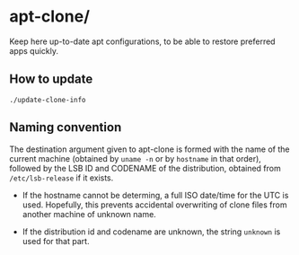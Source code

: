 # apt-clone/

Keep here up-to-date apt configurations, to be able to restore preferred apps quickly.

## How to update

    ./update-clone-info

## Naming convention

The destination argument given to apt-clone is formed with the name of the
current machine (obtained by `uname -n` or by `hostname` in that order),
followed by the LSB ID and CODENAME of the distribution, obtained from
`/etc/lsb-release` if it exists.

* If the hostname cannot be determing, a full ISO date/time for the UTC is
used.  Hopefully, this prevents accidental overwriting of clone files from
another machine of unknown name.

* If the distribution id and codename are unknown, the string `unknown` is used
for that part.

